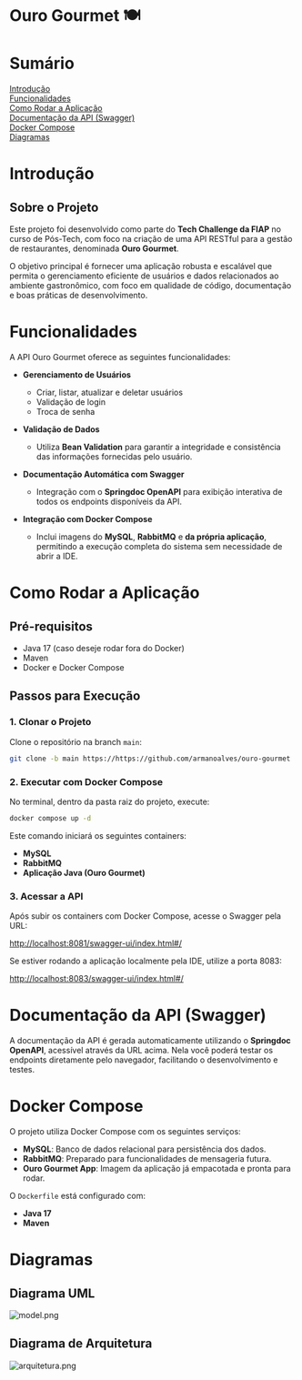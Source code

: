 # Ouro Gourmet 🍽️

# Sumário  
[Introdução](#introdução)  
[Funcionalidades](#funcionalidades)  
[Como Rodar a Aplicação](#como-rodar-a-aplicação)  
[Documentação da API (Swagger)](#documentação-da-api-swagger)  
[Docker Compose](#docker-compose)   
[Diagramas](#diagramas)  


# Introdução

## Sobre o Projeto

Este projeto foi desenvolvido como parte do **Tech Challenge da FIAP** no curso de Pós-Tech, com foco na criação de uma API RESTful para a gestão de restaurantes, denominada **Ouro Gourmet**.  

O objetivo principal é fornecer uma aplicação robusta e escalável que permita o gerenciamento eficiente de usuários e dados relacionados ao ambiente gastronômico, com foco em qualidade de código, documentação e boas práticas de desenvolvimento.

# Funcionalidades

A API Ouro Gourmet oferece as seguintes funcionalidades:

- **Gerenciamento de Usuários**  
  - Criar, listar, atualizar e deletar usuários  
  - Validação de login  
  - Troca de senha  

- **Validação de Dados**  
  - Utiliza **Bean Validation** para garantir a integridade e consistência das informações fornecidas pelo usuário.

- **Documentação Automática com Swagger**  
  - Integração com o **Springdoc OpenAPI** para exibição interativa de todos os endpoints disponíveis da API.

- **Integração com Docker Compose**  
  - Inclui imagens do **MySQL**, **RabbitMQ** e **da própria aplicação**, permitindo a execução completa do sistema sem necessidade de abrir a IDE.

# Como Rodar a Aplicação

## Pré-requisitos

- Java 17 (caso deseje rodar fora do Docker)  
- Maven  
- Docker e Docker Compose

## Passos para Execução

### 1. Clonar o Projeto

Clone o repositório na branch `main`:
```bash
git clone -b main https://https://github.com/armanoalves/ouro-gourmet
```
### 2. Executar com Docker Compose

No terminal, dentro da pasta raiz do projeto, execute:

```bash
docker compose up -d
```

Este comando iniciará os seguintes containers:
- **MySQL**
- **RabbitMQ**
- **Aplicação Java (Ouro Gourmet)**

### 3. Acessar a API

Após subir os containers com Docker Compose, acesse o Swagger pela URL:

[http://localhost:8081/swagger-ui/index.html#/](http://localhost:8083/swagger-ui/index.html#/)

Se estiver rodando a aplicação localmente pela IDE, utilize a porta 8083:

[http://localhost:8083/swagger-ui/index.html#/](http://localhost:8081/swagger-ui/index.html#/)

# Documentação da API (Swagger)

A documentação da API é gerada automaticamente utilizando o **Springdoc OpenAPI**, acessível através da URL acima. Nela você poderá testar os endpoints diretamente pelo navegador, facilitando o desenvolvimento e testes.

# Docker Compose

O projeto utiliza Docker Compose com os seguintes serviços:

- **MySQL**: Banco de dados relacional para persistência dos dados.  
- **RabbitMQ**: Preparado para funcionalidades de mensageria futura.  
- **Ouro Gourmet App**: Imagem da aplicação já empacotada e pronta para rodar.

O `Dockerfile` está configurado com:

- **Java 17**  
- **Maven**     

# Diagramas

## Diagrama UML
![model.png]()

## Diagrama de Arquitetura
![arquitetura.png]()
